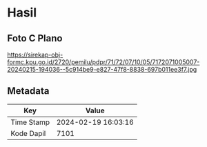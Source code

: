 # Hasil

## Foto C Plano

https://sirekap-obj-formc.kpu.go.id/2720/pemilu/pdpr/71/72/07/10/05/7172071005007-20240215-194036--5c914be9-e827-47f8-8838-697b011ee3f7.jpg


## Metadata

| Key        | Value               |
| ---------- | ------------------- |
| Time Stamp | 2024-02-19 16:03:16 |
| Kode Dapil | 7101                |



